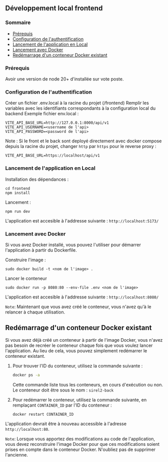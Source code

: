 ## Développement local frontend

### Sommaire
- [Prérequis](#prérequis)
- [Configuration de l'authentification](#configuration-de-lauthentification)
- [Lancement de l'application en Local](#lancement-de-lapplication-en-local)
- [Lancement avec Docker](#lancement-avec-docker)
- [Redémarrage d'un conteneur Docker existant](#redémarrage-dun-conteneur-docker-existant)


### Prérequis

Avoir une version de node 20+ d'installée sur vote poste.

### Configuration de l'authentification

Créer un fichier .env.local à la racine du projet (/frontend)
Remplir les variables avec les identifiants correspondants à la configuration local du backend
Exemple fichier env.local :

```
VITE_API_BASE_URL=http://127.0.0.1:8000/api/v1
VITE_API_USERNAME=<username de l'api>
VITE_API_PASSWORD=<password de l'api>
```

Note : Si le front et le back sont deployé directement avec docker compose depuis la racine du projet, changer `http` par `https` pour le reverse proxy :

```
VITE_API_BASE_URL=https://localhost/api/v1
```

### Lancement de l'application en Local

Installation des dépendances :

```
cd frontend
npm install
```

Lancement :

```
npm run dev
```

L'application est accesible à l'addresse suivante : `http://localhost:5173/`

### Lancement avec Docker

Si vous avez Docker installé, vous pouvez l'utiliser pour démarrer l'application à partir du Dockerfile.

Construire l'image :

```
sudo docker build -t <nom de l'image> .
```

Lancer le conteneur

```
sudo docker run -p 8080:80 --env-file .env <nom de l'image>
```

L'application est accesible à l'addresse suivante : `http://localhost:8080/`

`Note`: Maintenant que vous avez créé le conteneur, vous n'avez qu'à le relancer à chaque utilisation.

## Redémarrage d'un conteneur Docker existant

Si vous avez déjà créé un conteneur à partir de l'image Docker, vous n'avez pas besoin de recréer le conteneur chaque fois que vous voulez lancer l'application. Au lieu de cela, vous pouvez simplement redémarrer le conteneur existant.

1. Pour trouver l'ID du conteneur, utilisez la commande suivante :

   ```bash
   docker ps -a
   ```

   Cette commande liste tous les conteneurs, en cours d'exécution ou non. Le conteneur doit être sous le nom : `sirel2-back`

2. Pour redémarrer le conteneur, utilisez la commande suivante, en remplaçant `CONTAINER_ID` par l'ID du conteneur :

   ```bash
   docker restart CONTAINER_ID
   ```

L'application devrait être à nouveau accessible à l'adresse `http://localhost:80`.

`Note`: Lorsque vous apportez des modifications au code de l'application, vous devez reconstruire l'image Docker pour que ces modifications soient prises en compte dans le conteneur Docker. N'oubliez pas de supprimer l'ancienne.
